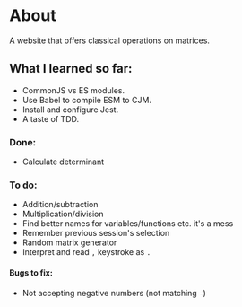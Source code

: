 # About

A website that offers classical operations on matrices.

## What I learned so far:
- CommonJS vs ES modules.
- Use Babel to compile ESM to CJM.
- Install and configure Jest.
- A taste of TDD.

### Done:
- Calculate determinant

### To do:
- Addition/subtraction
- Multiplication/division
- Find better names for variables/functions etc. it's a mess
- Remember previous session's selection
- Random matrix generator
- Interpret and read `,` keystroke as `.`

#### Bugs to fix:
- Not accepting negative numbers (not matching `-`)

